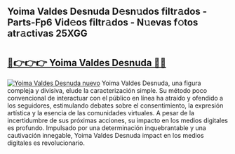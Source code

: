 ## Yoima Valdes Desnuda D𝚎sn𝚞dos filtr𝚊dos - Parts-Fp6 Vid𝚎os filtr𝚊dos - N𝚞evas f𝚘tos atr𝚊ctivas 25XGG

# <h2><a href="http://mb7axj.tromn.icu/?c=Yoima+Valdes+Desnuda">🔗👉👉👉 Yoima Valdes Desnuda 🔗🔗</a></h2>

[![Yoima Valdes Desnuda nuevo](https://i.imgur.com/pEAQMta.gif)](http://mb7axj.tromn.icu/?c=Yoima+Valdes+Desnuda)
Yoima Valdes Desnuda, una figura compleja y divisiva, elude la caracterización simple. Su método poco convencional de interactuar con el público en línea ha atraído y ofendido a los seguidores, estimulando debates sobre el consentimiento, la expresión artística y la esencia de las comunidades virtuales. A pesar de la incertidumbre de sus próximas acciones, su impacto en los medios digitales es profundo. Impulsado por una determinación inquebrantable y una cautivación innegable, Yoima Valdes Desnuda impact en los medios digitales es revolucionario.
